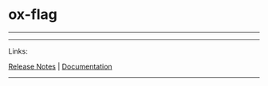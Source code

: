 # ox-flag
___




___

Links:

[Release Notes](doc/release-notes.md) | [Documentation](doc/documentation-index.md)

___